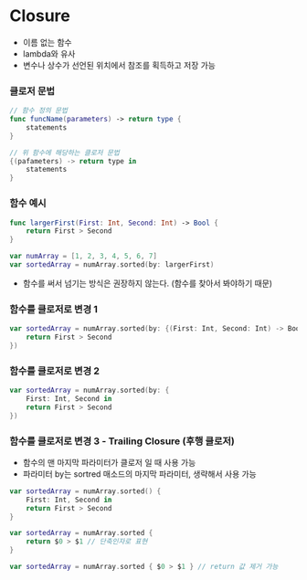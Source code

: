 # Closure 
- 이름 없는 함수
- lambda와 유사
- 변수나 상수가 선언된 위치에서 참조를 획득하고 저장 가능

### 클로저 문법
```swift
// 함수 정의 문법
func funcName(parameters) -> return type {
    statements
}

// 위 함수에 해당하는 클로저 문법
{(pafameters) -> return type in 
    statements
}
```

### 함수 예시
```swift
func largerFirst(First: Int, Second: Int) -> Bool {
    return First > Second
}

var numArray = [1, 2, 3, 4, 5, 6, 7]
var sortedArray = numArray.sorted(by: largerFirst)
```
- 함수를 써서 넘기는 방식은 권장하지 않는다. (함수를 찾아서 봐야하기 때문)

### 함수를 클로저로 변경 1
```swift
var sortedArray = numArray.sorted(by: {(First: Int, Second: Int) -> Bool in
    return First > Second
})
```

### 함수를 클로저로 변경 2
```swift
var sortedArray = numArray.sorted(by: {
    First: Int, Second in
    return First > Second
})
```

### 함수를 클로저로 변경 3 - Trailing Closure (후행 클로저)
- 함수의 맨 마지막 파라미터가 클로저 일 때 사용 가능
- 파라미터 by는 sortred 매소드의 마지막 파라미터, 생략해서 사용 가능 
```swift
var sortedArray = numArray.sorted() {
    First: Int, Second in
    return First > Second
}
```

```swift
var sortedArray = numArray.sorted {
    return $0 > $1 // 단축인자로 표현
}
```

```swift
var sortedArray = numArray.sorted { $0 > $1 } // return 값 제거 가능
```